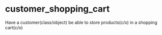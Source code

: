 # customer_shopping_cart
Have a customer(class/object) be able to store products(c/o) in a shopping cart(c/o)
